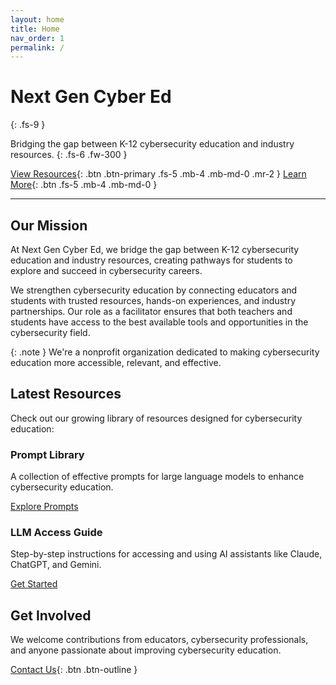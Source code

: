 ```yaml
---
layout: home
title: Home
nav_order: 1
permalink: /
---
```


# Next Gen Cyber Ed
{: .fs-9 }

Bridging the gap between K-12 cybersecurity education and industry resources.
{: .fs-6 .fw-300 }

[View Resources](/resources){: .btn .btn-primary .fs-5 .mb-4 .mb-md-0 .mr-2 }
[Learn More](/about){: .btn .fs-5 .mb-4 .mb-md-0 }

---

## Our Mission

At Next Gen Cyber Ed, we bridge the gap between K-12 cybersecurity education and industry resources, creating pathways for students to explore and succeed in cybersecurity careers.

We strengthen cybersecurity education by connecting educators and students with trusted resources, hands-on experiences, and industry partnerships. Our role as a facilitator ensures that both teachers and students have access to the best available tools and opportunities in the cybersecurity field.

{: .note }
We're a nonprofit organization dedicated to making cybersecurity education more accessible, relevant, and effective.

## Latest Resources

Check out our growing library of resources designed for cybersecurity education:

<div class="grid-container">
  <div class="grid-item">
    <h3>Prompt Library</h3>
    <p>A collection of effective prompts for large language models to enhance cybersecurity education.</p>
    <a href="/resources/prompt-library" class="btn btn-red">Explore Prompts</a>
  </div>
  <div class="grid-item">
    <h3>LLM Access Guide</h3>
    <p>Step-by-step instructions for accessing and using AI assistants like Claude, ChatGPT, and Gemini.</p>
    <a href="/resources/llm-access-guide" class="btn btn-red">Get Started</a>
  </div>
</div>

## Get Involved

We welcome contributions from educators, cybersecurity professionals, and anyone passionate about improving cybersecurity education. 

[Contact Us](mailto:contact@nextgencybered.org){: .btn .btn-outline }